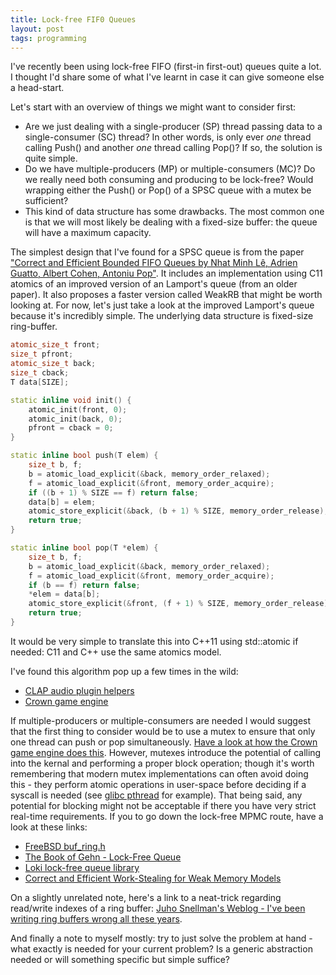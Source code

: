 ```yaml
---
title: Lock-free FIF0 Queues
layout: post
tags: programming
---
```


I've recently been using lock-free FIFO (first-in first-out) queues quite a lot. I thought I'd share some of what I've learnt in case it can give someone else a head-start. 

Let's start with an overview of things we might want to consider first:
- Are we just dealing with a single-producer (SP) thread passing data to a single-consumer (SC) thread? In other words, is only ever _one_ thread calling Push() and another _one_ thread calling Pop()? If so, the solution is quite simple.
- Do we have multiple-producers (MP) or multiple-consumers (MC)? Do we really need both consuming and producing to be lock-free? Would wrapping either the Push() or Pop() of a SPSC queue with a mutex be sufficient?
- This kind of data structure has some drawbacks. The most common one is that we will most likely be dealing with a fixed-size buffer: the queue will have a maximum capacity.

The simplest design that I've found for a SPSC queue is from the paper ["Correct and Efficient Bounded FIFO Queues by Nhat Minh Lê, Adrien Guatto, Albert Cohen, Antoniu Pop"](https://inria.hal.science/hal-00862450/document). It includes an implementation using C11 atomics of an improved version of an Lamport's queue (from an older paper). It also proposes a faster version called WeakRB that might be worth looking at. For now, let's just take a look at the improved Lamport's queue because it's incredibly simple. The underlying data structure is fixed-size ring-buffer.

```cpp
atomic_size_t front;
size_t pfront;
atomic_size_t back;
size_t cback;
T data[SIZE];

static inline void init() {
    atomic_init(front, 0);
    atomic_init(back, 0);
    pfront = cback = 0;
}

static inline bool push(T elem) {
    size_t b, f;
    b = atomic_load_explicit(&back, memory_order_relaxed);
    f = atomic_load_explicit(&front, memory_order_acquire);
    if ((b + 1) % SIZE == f) return false;
    data[b] = elem;
    atomic_store_explicit(&back, (b + 1) % SIZE, memory_order_release);
    return true;
}

static inline bool pop(T *elem) {
    size_t b, f;
    b = atomic_load_explicit(&back, memory_order_relaxed);
    f = atomic_load_explicit(&front, memory_order_acquire);
    if (b == f) return false;
    *elem = data[b];
    atomic_store_explicit(&front, (f + 1) % SIZE, memory_order_release);
    return true;
}
```

It would be very simple to translate this into C++11 using std::atomic if needed: C11 and C++ use the same atomics model.

I've found this algorithm pop up a few times in the wild:
- [CLAP audio plugin helpers](https://github.com/free-audio/clap-helpers/blob/4a2e3ee4d7de38912b9375a47a0e1294075909f6/include/clap/helpers/param-queue.hh)
- [Crown game engine](https://github.com/crownengine/crown/blob/9a555758e2ddf4665efb2e120fcb8a5b9eb72859/src/core/thread/spsc_queue.inl)

If multiple-producers or multiple-consumers are needed I would suggest that the first thing to consider would be to use a mutex to ensure that only one thread can push or pop simultaneously. [Have a look at how the Crown game engine does this](https://github.com/crownengine/crown/blob/master/src/core/thread/mpsc_queue.inl). However, mutexes introduce the potential of calling into the kernal and performing a proper block operation; though it's worth remembering that modern mutex implementations can often avoid doing this - they perform atomic operations in user-space before deciding if a syscall is needed (see [glibc pthread](https://github.com/lattera/glibc/blob/master/nptl/pthread_mutex_lock.c#L168) for example). That being said, any potential for blocking might not be acceptable if there you have very strict real-time requirements. If you to go down the lock-free MPMC route, have a look at these links:
- [FreeBSD buf_ring.h](https://svnweb.freebsd.org/base/release/12.2.0/sys/sys/buf_ring.h?revision=367086&view=markup)
- [The Book of Gehn - Lock-Free Queue](https://book-of-gehn.github.io/articles/2020/03/22/Lock-Free-Queue-Part-I.html)
- [Loki lock-free queue library](https://github.com/eldipa/loki)
- [Correct and Efficient Work-Stealing for Weak Memory Models](https://fzn.fr/readings/ppopp13.pdf)

On a slightly unrelated note, here's a link to a neat-trick regarding read/write indexes of a ring buffer: [Juho Snellman's Weblog - I've been writing ring buffers wrong all these years](https://www.snellman.net/blog/archive/2016-12-13-ring-buffers).

And finally a note to myself mostly: try to just solve the problem at hand - what exactly is needed for your current problem? Is a generic abstraction needed or will something specific but simple suffice?
